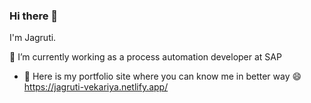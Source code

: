 ### Hi there 👋

<!--
**jagruti261/jagruti261** is a ✨ _special_ ✨ repository because its `README.md` (this file) appears on your GitHub profile.

Here are some ideas to get you started:

- 🔭 I’m currently working on ...
- 🌱 I’m currently learning ...
- 👯 I’m looking to collaborate on ...
- 🤔 I’m looking for help with ...
- 💬 Ask me about ...
- 📫 How to reach me: ...
- 😄 Pronouns: ...
- ⚡ Fun fact: ...
-->
I'm Jagruti.

🔭 I’m currently working as a process automation developer at SAP

- 💬 Here is my portfolio site where you can know me in better way 😄
   https://jagruti-vekariya.netlify.app/
